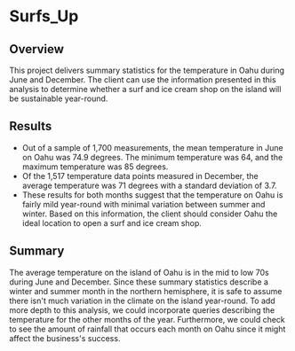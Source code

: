 # Surfs_Up

## Overview
This project delivers summary statistics for the temperature in Oahu during June and December. The client can use the information presented in this analysis to determine whether a surf and ice cream shop on the island will be sustainable year-round.

## Results
- Out of a sample of 1,700 measurements, the mean temperature in June on Oahu was 74.9 degrees. The minimum temperature was 64, and the maximum temperature was 85 degrees. 
- Of the 1,517 temperature data points measured in December, the average temperature was 71 degrees with a standard deviation of 3.7.
- These results for both months suggest that the temperature on Oahu is fairly mild year-round with minimal variation between summer and winter. Based on this information, the client should consider Oahu the ideal location to open a surf and ice cream shop.

## Summary
The average temperature on the island of Oahu is in the mid to low 70s during June and December. Since these summary statistics describe a winter and summer month in the northern hemisphere, it is safe to assume there isn't much variation in the climate on the island year-round. To add more depth to this analysis, we could incorporate queries describing the temperature for the other months of the year. Furthermore, we could check to see the amount of rainfall that occurs each month on Oahu since it might affect the business's success.